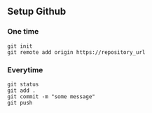 ## Setup Github 
### One time
```
git init
git remote add origin https://repository_url
```

### Everytime
```
git status
git add .
git commit -m "some message"
git push
```
